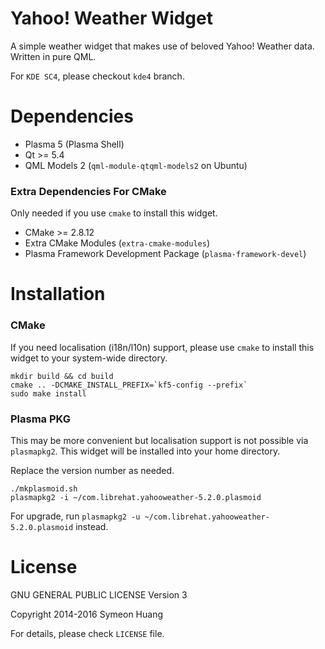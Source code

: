 Yahoo! Weather Widget
====

A simple weather widget that makes use of beloved Yahoo! Weather data. Written in pure QML.

For `KDE SC4`, please checkout `kde4` branch.

Dependencies
=====

- Plasma 5 (Plasma Shell)
- Qt >= 5.4
- QML Models 2 (`qml-module-qtqml-models2` on Ubuntu)

### Extra Dependencies For CMake ###

Only needed if you use `cmake` to install this widget.

- CMake >= 2.8.12
- Extra CMake Modules (`extra-cmake-modules`)
- Plasma Framework Development Package (`plasma-framework-devel`)

Installation
=====

### CMake ###

If you need localisation (i18n/l10n) support, please use `cmake` to install this widget to your system-wide directory.

```
mkdir build && cd build
cmake .. -DCMAKE_INSTALL_PREFIX=`kf5-config --prefix`
sudo make install
```

### Plasma PKG ###

This may be more convenient but localisation support is not possible via `plasmapkg2`. This widget will be installed into your home directory.

Replace the version number as needed.

```
./mkplasmoid.sh
plasmapkg2 -i ~/com.librehat.yahooweather-5.2.0.plasmoid
```

For upgrade, run `plasmapkg2 -u ~/com.librehat.yahooweather-5.2.0.plasmoid` instead.

License
=====

GNU GENERAL PUBLIC LICENSE Version 3

Copyright 2014-2016 Symeon Huang

For details, please check `LICENSE` file.
